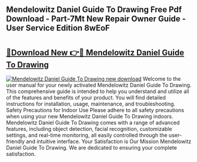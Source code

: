 ## Mendelowitz Daniel Guide To Drawing Free Pdf Download - Part-7Mt New Repair Owner Guide - User Service Edition 8wEoF

# <h2><a href="http://bc48479.oget.top/?id=Mendelowitz+Daniel+Guide+To+Drawing">🔗Download New 👉🔴 Mendelowitz Daniel Guide To Drawing</a></h2>

[![Mendelowitz Daniel Guide To Drawing new download](https://i.imgur.com/5g1atiW.png)](http://bc48479.oget.top/?id=Mendelowitz+Daniel+Guide+To+Drawing)
Welcome to the user manual for your newly activated Mendelowitz Daniel Guide To Drawing. This comprehensive guide is intended to help you understand and utilize all of the features and benefits of your product. You will find detailed instructions for installation, usage, maintenance, and troubleshooting. Safety Precautions for Indoor Use Please adhere to all safety precautions when using your new Mendelowitz Daniel Guide To Drawing indoors. Mendelowitz Daniel Guide To Drawing comes with a range of advanced features, including object detection, facial recognition, customizable settings, and real-time monitoring, all easily controlled through the user-friendly and intuitive interface. Your Satisfaction is Our Mission Mendelowitz Daniel Guide To Drawing. We are dedicated to ensuring your complete satisfaction.
